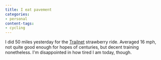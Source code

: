```yaml
---
title: I eat pavement
categories:
- personal
content-tags:
- cycling
---
```


I did 50 miles yesterday for the [Trailnet][1] strawberry ride.  Averaged 16 mph, not quite good enough for hopes of centuries, but decent training nonetheless.  I'm disappointed in how tired I am today, though.

   [1]: http://www.trailnet.org/
